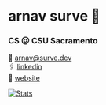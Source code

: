 # arnav surve 🪬

### CS @ CSU Sacramento

📩 [arnav@surve.dev](mailto:arnav@surve.dev)  
🖇️ [linkedin](https://www.linkedin.com/in/arnavsurve/)  
🌊 [website](https://surve.dev)

[![Stats](https://github-readme-stats.vercel.app/api?username=arnavsurve&show_icons=true&theme=dark)](https://github.com/anuraghazra/github-readme-stats)


<!--
**arnavsurve/arnavsurve** is a ✨ _special_ ✨ repository because its `README.md` (this file) appears on your GitHub profile.

Here are some ideas to get you started:

- 🔭 I’m currently working on ...
- 🌱 I’m currently learning ...
- 👯 I’m looking to collaborate on ...
- 🤔 I’m looking for help with ...
- 💬 Ask me about ...
- 📫 How to reach me: ...
- 😄 Pronouns: ...
- ⚡ Fun fact: ...
-->

